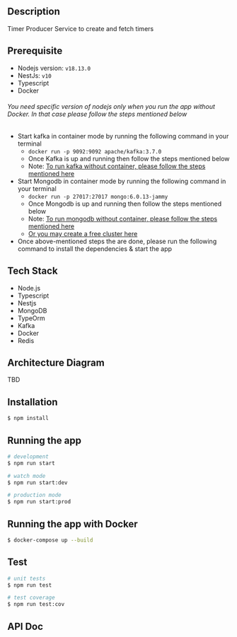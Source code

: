 
## Description

Timer Producer Service to create and fetch timers

## Prerequisite
- Nodejs version: `v18.13.0`
- NestJs: `v10`
- Typescript
- Docker


###### You need specific version of nodejs only when you run the app without Docker. In that case please follow the steps mentioned below
- Start kafka in container mode by running the following command in your terminal
    - `docker run -p 9092:9092 apache/kafka:3.7.0` 
    - Once Kafka is up and running then follow the steps mentioned below
    - Note: [To run kafka without container, please follow the steps mentioned here](https://kafka.apache.org/quickstart)
-  Start Mongodb in container mode by running the following command in your terminal
    - `docker run -p 27017:27017 mongo:6.0.13-jammy`
    - Once Mongodb is up and running then follow the steps mentioned below
    - Note: [To run mongodb without container, please follow the steps mentioned here](https://www.mongodb.com/docs/manual/installation/)
    - [Or you may create a free cluster here](https://www.mongodb.com/products/tools/compass)
- Once above-mentioned steps the are done, please run the following command to install the dependencies & start the app

## Tech Stack
- Node.js
- Typescript
- Nestjs
- MongoDB
- TypeOrm
- Kafka
- Docker
- Redis

## Architecture Diagram
TBD

## Installation

```bash
$ npm install
```

## Running the app

```bash
# development
$ npm run start

# watch mode
$ npm run start:dev

# production mode
$ npm run start:prod
```

## Running the app with Docker

```bash
$ docker-compose up --build
```

## Test

```bash
# unit tests
$ npm run test

# test coverage
$ npm run test:cov
```

## API Doc

